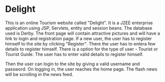 # Delight
This is an online Tourism website called "Delight". It is a J2EE enterprise application using JSP, Servlets, entity and session beans. The database used is Derby. The front page will contain attractive pictures and will have a link to login and registration page. If a new user, the user has to register himself to the site by clicking "Register". There the user has to entera few details to register himself. There is a option for the type of user - Tourist or Tourist Guide. The user has to enter valid details to register himself.

Then the user can login to the site by giving a valid username and password. On logging in, the user reaches the home page. The flash news will be scrolling in the news feed. 
